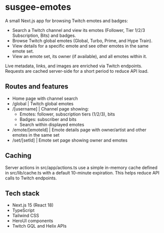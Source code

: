 # susgee-emotes

A small Next.js app for browsing Twitch emotes and badges:

- Search a Twitch channel and view its emotes (Follower, Tier 1/2/3 Subscription, Bits) and badges.
- Browse Twitch global emotes (Global, Turbo, Prime, and Hype Train).
- View details for a specific emote and see other emotes in the same emote set.
- View an emote set, its owner (if available), and all emotes within it.

Live metadata, links, and images are enriched via Twitch endpoints. Requests are cached server-side for a short period
to reduce API load.

## Routes and features

- Home page with channel search
- /global | Twitch global emotes
- /[username] | Channel page showing:
    - Emotes: follower, subscription tiers (1/2/3), bits
    - Badges: subscriber and bits
    - Search within displayed emotes
- /emote/[emoteId] | Emote details page with owner/artist and other emotes in the same set
- /set/[setId] | Emote set page showing owner and emotes

## Caching

Server actions in src/app/actions.ts use a simple in-memory cache defined in src/lib/cache.ts with a default 10-minute
expiration. This helps reduce API calls to Twitch endpoints.

## Tech stack

- Next.js 15 (React 18)
- TypeScript
- Tailwind CSS
- HeroUI components
- Twitch GQL and Helix APIs